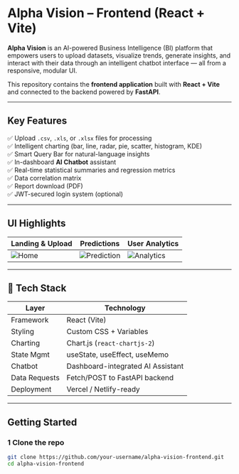 # Alpha Vision – Frontend (React + Vite)

**Alpha Vision** is an AI-powered Business Intelligence (BI) platform that empowers users to upload datasets, visualize trends, generate insights, and interact with their data through an intelligent chatbot interface — all from a responsive, modular UI.

This repository contains the **frontend application** built with **React + Vite** and connected to the backend powered by **FastAPI**.

---

##  Key Features

✅ Upload `.csv`, `.xls`, or `.xlsx` files for processing  
✅ Intelligent charting (bar, line, radar, pie, scatter, histogram, KDE)  
✅ Smart Query Bar for natural-language insights  
✅ In-dashboard **AI Chatbot** assistant  
✅ Real-time statistical summaries and regression metrics  
✅ Data correlation matrix  
✅ Report download (PDF)  
✅ JWT-secured login system (optional)

---

##  UI Highlights

| Landing & Upload | Predictions | User Analytics |
|------------------|-------------|----------------|
| ![Home](./screenshots/alpha_home.png) | ![Prediction](./screenshots/alpha_predictions.png) | ![Analytics](./screenshots/alpha_dashboard.png) |



---

## 🔧 Tech Stack

| Layer        | Technology               |
|--------------|--------------------------|
| Framework    | React (Vite)             |
| Styling      | Custom CSS + Variables   |
| Charting     | Chart.js (`react-chartjs-2`) |
| State Mgmt   | useState, useEffect, useMemo |
| Chatbot      | Dashboard-integrated AI Assistant |
| Data Requests| Fetch/POST to FastAPI backend |
| Deployment   | Vercel / Netlify-ready   |

---

## Getting Started

### 1 Clone the repo

```bash
git clone https://github.com/your-username/alpha-vision-frontend.git
cd alpha-vision-frontend
